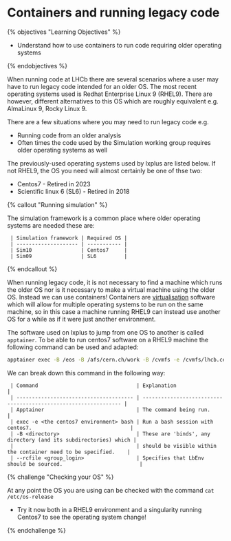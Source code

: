 # Containers and running legacy code

{% objectives "Learning Objectives" %}

* Understand how to use containers to run code requiring older operating systems

{% endobjectives %} 

When running code at LHCb there are several scenarios where a user may have to run legacy code intended for an older OS.
The most recent operating systems used is Redhat Enterprise Linux 9 (RHEL9).
There are however, different alternatives to this OS which are roughly equivalent e.g. AlmaLinux 9, Rocky Linux 9.

There are a few situations where you may need to run legacy code e.g.

* Running code from an older analysis
* Often times the code used by the Simulation working group requires older operating systems as well

The previously-used operating systems used by lxplus are listed below.
If not RHEL9, the OS you need will almost certainly be one of thse two:

 * Centos7 - Retired in 2023
 * Scientific linux 6 (SL6) - Retired in 2018

{% callout "Running simulation" %}

The simulation framework is a common place where older operating systems are needed these are:

```
 | Simulation framework | Required OS |
 | -------------------- | ----------- |
 | Sim10                | Centos7     |
 | Sim09                | SL6         |
```

{% endcallout %}

 
When running legacy code, it is not necessary to find a machine which runs the older OS nor is it necessary to make a virtual machine using the older OS. Instead we can use containers!
Containers are [virtualisation](https://en.wikipedia.org/wiki/OS-level_virtualization) software which will allow for multiple operating systems to be run on the same machine, so in this case a machine running RHEL9 can instead use another OS for a while as if it were just another environment.

The software used on lxplus to jump from one OS to another is called `apptainer`. To be able to run centos7 software on a RHEL9 machine the following command can be used and adapted:

```bash
apptainer exec -B /eos -B /afs/cern.ch/work -B /cvmfs -e /cvmfs/lhcb.cern.ch/containers/os-base/centos7-devel/prod/amd64 bash --rcfile /cvmfs/lhcb.cern.ch/lib/group_login.sh
```

We can break down this command in the following way:

```
 | Command                                | Explanation                                                     |
 | -------------------------------------- | --------------------------------------------------------------- |
 | Apptainer                              | The command being run.                                          |
 | exec -e <the centos7 environment> bash | Run a bash session with centos7.                                |
 | -B <directory>                         | These are 'binds', any directory (and its subdirectories) which |
 |                                        | should be visible within the container need to be specified.    |
 | --rcfile <group_login>                 | Specifies that LbEnv should be sourced.                         |
```

{% challenge "Checking your OS" %}

At any point the OS you are using can be checked with the command `cat /etc/os-release`

 * Try it now both in a RHEL9 environment and a singularity running Centos7 to see the operating system change!

{% endchallenge %} 
